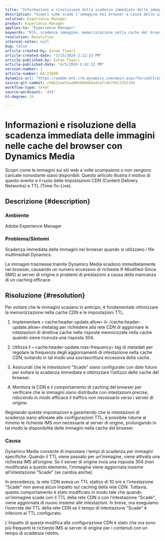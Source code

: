 ```yaml
---
title: "Informazioni e risoluzione della scadenza immediata delle immagini nelle cache del browser con Dynamics Media"
description: "Scopri come scade l’immagine nei browser a causa delle impostazioni CDN e TTL, con un impatto sull’aggiornamento della cache e sui processi di riconvalida del browser."
solution: Experience Manager
product: Experience Manager
applies-to: "Experience Manager"
keywords: "KCS, scadenza immagine, memorizzazione nella cache del browser, CDN (Content Delivery Network), richieste IMS, controllo cache, server perimetrali, risposta HTTP 304, aggiornamento cache, CDN di Adobe Scene7"
resolution: Resolution
internal-notes: null
bug: false
article-created-by: Eshaa Tiwari
article-created-date: "3/15/2024 2:12:23 PM"
article-published-by: Eshaa Tiwari
article-published-date: "4/5/2024 1:42:32 PM"
version-number: 1
article-number: KA-23899
dynamics-url: "https://adobe-ent.crm.dynamics.com/main.aspx?forceUCI=1&pagetype=entityrecord&etn=knowledgearticle&id=a4977006-d6e2-ee11-904c-6045bd03c412"
source-git-commit: c9ab1cee52aa9050b9d84a41afc4b749137b21d4
workflow-type: tm+mt
source-wordcount: '433'
ht-degree: 1%

---
```


# Informazioni e risoluzione della scadenza immediata delle immagini nelle cache del browser con Dynamics Media


Scopri come le immagini sui siti web a volte scompaiono o non vengono caricate nonostante siano disponibili. Questo articolo illustra il motivo di questo evento e il ruolo delle impostazioni CDN (Content Delivery Networks) e TTL (Time-To-Live).

## Descrizione {#description}


### Ambiente

Adobe Experience Manager

### Problema/Sintomi

Scadenza immediata delle immagini nei browser quando si utilizzano i file multimediali Dynamics.

Le immagini trasmesse tramite Dynamics Media scadono immediatamente nei browser, causando un numero eccessivo di richieste If-Modified-Since (IMS) ai server di origine e problemi di prestazioni a causa della mancanza di un caching efficace.


## Risoluzione {#resolution}


Per evitare che le immagini scadano in anticipo, è fondamentale ottimizzare la memorizzazione nella cache CDN e le impostazioni TTL.

1. Implementare `<` cache:header-update.allow`>` il`<` /cache:header-update.allow`>`  metatag per richiedere alla rete CDN di aggiornare le intestazioni di direttiva cache nelle risposte memorizzate nella cache quando viene ricevuta una risposta 304. 


2. Utilizza il `<` cache:header-update.max-frequency`>`  tag di metadati per regolare la frequenza degli aggiornamenti di intestazione nella cache CDN, evitando in tal modo una sovrascrittura eccessiva della cache. 


3. Assicurati che le intestazioni &quot;Scade&quot; siano configurate con date future per evitare la scadenza immediata e ottimizzare l’utilizzo delle cache del browser.


4. Monitora la CDN e il comportamento di caching del browser per verificare che le immagini siano distribuite con intestazioni precise, riducendo in modo efficace il traffico non necessario verso i server di origine.


Regolando queste impostazioni e garantendo che le intestazioni di scadenza siano allineate alle configurazioni TTL, è possibile ridurre al minimo le richieste IMS non necessarie al server di origine, prolungando in tal modo la disponibilità delle immagini nella cache del browser.

### Causa

Dynamics Media consente di impostare i tempi di scadenza per immagini specifiche. Quando il TTL viene passato per un’immagine, viene attivata una richiesta IMS all’origine. Se il server di origine invia una risposta 304 (non modificata) a questo elemento, l’immagine viene aggiornata insieme all’intestazione &quot;Scade&quot; (se cambia anche).

In precedenza, la rete CDN aveva un TTL statico di 10 ore e l’intestazione &quot;Scade&quot; non aveva alcun impatto sul caching della rete CDN. Tuttavia, questo comportamento è stato modificato in modo tale che quando un’immagine scade con il TTL della rete CDN o con l’intestazione &quot;Scade&quot;, viene aggiornata di nuovo insieme alle intestazioni. In breve, ora eseguiamo l’override del TTL della rete CDN se il tempo di intestazione &quot;Scade&quot; è inferiore al TTL configurato.

L’impatto di questa modifica alla configurazione CDN è stato che ora sono più frequenti le richieste IMS ai server di origine per i contenuti con un tempo di scadenza ridotto.
